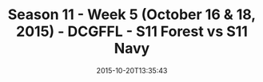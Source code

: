 ---
title: Season 11 - Week 5 (October 16 & 18, 2015) - DCGFFL - S11 Forest vs S11 Navy
teams-score:
- team: _teams/s11-forest.md
  score: 40
- team: _teams/s11-navy.md
  score: 14
mvp: Tyler Fox (Forest),  Christian Smith (Navy)
game-ball: ''
season: 11
week: 5
date: '2015-10-20T13:35:43'
pageid: season-11-week-5-927-vs-933
---